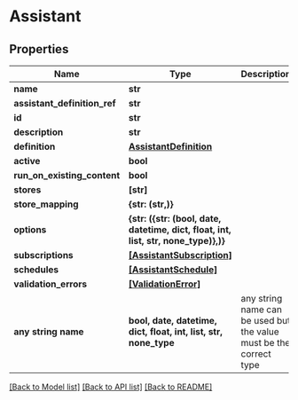 # Assistant


## Properties
Name | Type | Description | Notes
------------ | ------------- | ------------- | -------------
**name** | **str** |  | 
**assistant_definition_ref** | **str** |  | 
**id** | **str** |  | [optional] 
**description** | **str** |  | [optional] 
**definition** | [**AssistantDefinition**](AssistantDefinition.md) |  | [optional] 
**active** | **bool** |  | [optional] 
**run_on_existing_content** | **bool** |  | [optional] 
**stores** | **[str]** |  | [optional] 
**store_mapping** | **{str: (str,)}** |  | [optional] 
**options** | **{str: ({str: (bool, date, datetime, dict, float, int, list, str, none_type)},)}** |  | [optional] 
**subscriptions** | [**[AssistantSubscription]**](AssistantSubscription.md) |  | [optional] 
**schedules** | [**[AssistantSchedule]**](AssistantSchedule.md) |  | [optional] 
**validation_errors** | [**[ValidationError]**](ValidationError.md) |  | [optional] 
**any string name** | **bool, date, datetime, dict, float, int, list, str, none_type** | any string name can be used but the value must be the correct type | [optional]

[[Back to Model list]](../README.md#documentation-for-models) [[Back to API list]](../README.md#documentation-for-api-endpoints) [[Back to README]](../README.md)



